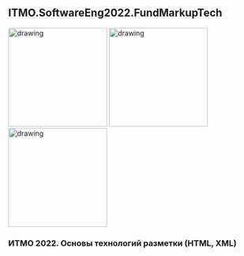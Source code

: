 ## ITMO.SoftwareEng2022.FundMarkupTech ##

<img src="https://ic.wampi.ru/2022/09/26/HTML.jpg" alt="drawing" width="200"/> <img src="https://ic.wampi.ru/2022/09/26/CSS.png" alt="drawing" width="200"/> <img src="https://ic.wampi.ru/2022/09/26/XML.png" alt="drawing" width="200"/>

### ИТМО 2022. Основы технологий разметки (HTML, XML) ###
